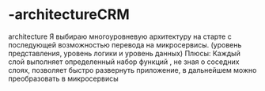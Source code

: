 # -architectureCRM
 architecture
 Я выбираю многоуровневую архитектуру на старте с последующей возможностью перевода на микросервисы. (уровень представления, уровень логики и уровень данных) Плюсы: Каждый слой выполняет определенный набор функций , не зная о соседних слоях, позволяет быстро развернуть приложение, в дальнейшем можно преобразовать в микросервисы
